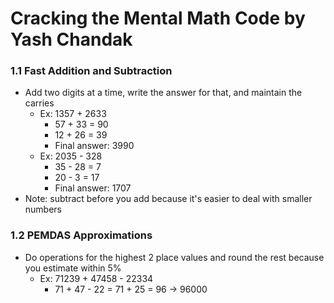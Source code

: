 # Cracking the Mental Math Code by Yash Chandak

### 1.1 Fast Addition and Subtraction

- Add two digits at a time, write the answer for that, and maintain the carries
  - Ex: 1357 + 2633
    - 57 + 33 = 90
    - 12 + 26 = 39
    - Final answer: 3990
  - Ex: 2035 - 328
    - 35 - 28 = 7
    - 20 - 3 = 17
    - Final answer: 1707
- Note: subtract before you add because it's easier to deal with smaller numbers

### 1.2 PEMDAS Approximations

- Do operations for the highest 2 place values and round the rest because you estimate within 5%
  - Ex: 71239 + 47458 - 22334 
    - 71 + 47 - 22 = 71 + 25 = 96 -> 96000
